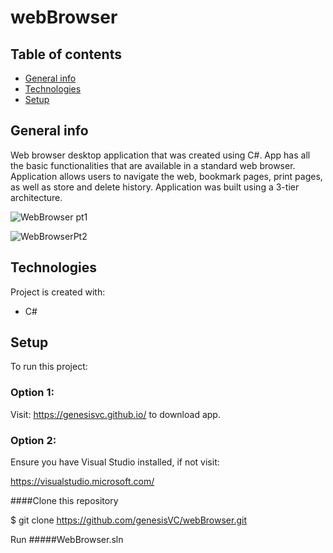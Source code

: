 # webBrowser
## Table of contents
* [General info](#general-info)
* [Technologies](#technologies)
* [Setup](#setup)

## General info
Web browser desktop application that was created using C#. App has all the basic functionalities that are available in a standard web browser. Application allows users to navigate the web, bookmark pages, print pages, as well as store and delete history. Application was built using a 3-tier architecture.

![WebBrowser pt1](https://user-images.githubusercontent.com/68570927/97813785-e7fbd580-1c4e-11eb-9539-e19f9cc7a169.gif)

![WebBrowserPt2](https://user-images.githubusercontent.com/68570927/97813977-01048680-1c4f-11eb-8562-ddb1a770cf70.gif)

## Technologies
Project is created with:
* C#

## Setup
To run this project:
### Option 1:

Visit: https://genesisvc.github.io/ to download app.

### Option 2: 

Ensure you have Visual Studio installed, if not visit:

https://visualstudio.microsoft.com/

####Clone this repository

$ git clone https://github.com/genesisVC/webBrowser.git

Run #####WebBrowser.sln
